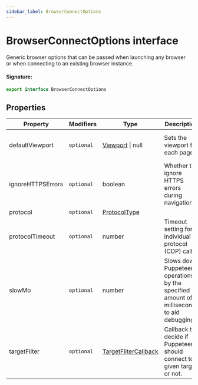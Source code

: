 ```yaml
---
sidebar_label: BrowserConnectOptions
---
```


# BrowserConnectOptions interface

Generic browser options that can be passed when launching any browser or when connecting to an existing browser instance.

#### Signature:

```typescript
export interface BrowserConnectOptions
```

## Properties

| Property          | Modifiers             | Type                                                        | Description                                                                               | Default                     |
| ----------------- | --------------------- | ----------------------------------------------------------- | ----------------------------------------------------------------------------------------- | --------------------------- |
| defaultViewport   | <code>optional</code> | [Viewport](./puppeteer.viewport.md) \| null                 | Sets the viewport for each page.                                                          | '{width: 800, height: 600}' |
| ignoreHTTPSErrors | <code>optional</code> | boolean                                                     | Whether to ignore HTTPS errors during navigation.                                         | <code>false</code>          |
| protocol          | <code>optional</code> | [ProtocolType](./puppeteer.protocoltype.md)                 |                                                                                           | 'cdp'                       |
| protocolTimeout   | <code>optional</code> | number                                                      | Timeout setting for individual protocol (CDP) calls.                                      | <code>180_000</code>        |
| slowMo            | <code>optional</code> | number                                                      | Slows down Puppeteer operations by the specified amount of milliseconds to aid debugging. |                             |
| targetFilter      | <code>optional</code> | [TargetFilterCallback](./puppeteer.targetfiltercallback.md) | Callback to decide if Puppeteer should connect to a given target or not.                  |                             |
